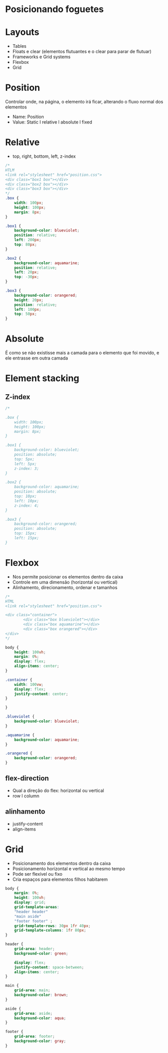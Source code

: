 # Posicionando foguetes

# Layouts

- Tables
- Floats e clear (elementos flutuantes e o clear para parar de flutuar)
- Frameworks e Grid systems
- Flexbox
- Grid

# Position

Controlar onde, na página, o elemento irá ficar, alterando o fluxo normal dos elementos

- Name: Position
- Value: Static l relative l absolute l fixed

# Relative

- top, right, bottom, left, z-index

```css
/* 
HTLM
<link rel="stylesheet" href="position.css">
<div class="box1 box"></div>
<div class="box2 box"></div>
<div class="box3 box"></div>
*/
.box {
    width: 100px;
    height: 100px;
    margin: 8px;
}

.box1 {
    background-color: blueviolet;
    position: relative;
    left: 200px;
    top: 80px;
}

.box2 {
    background-color: aquamarine;
    position: relative;
    left: 20px;
    top: -30px;
}

.box3 {
    background-color: orangered;
    height: 20px;
    position: relative;
    left: 100px;
    top: 50px;
}
```

# Absolute

É como se não existisse mais a camada para o elemento que foi movido, e ele entrasse em outra camada

# Element stacking

## Z-index

```css
/*

.box {
    width: 100px;
    height: 100px;
    margin: 8px;
}

.box1 {
    background-color: blueviolet;
    position: absolute;
    top: 5px;
    left: 5px;
    z-index: 3;
}

.box2 {
    background-color: aquamarine;
    position: absolute;
    top: 10px;
    left: 10px;
    z-index: 4;
}

.box3 {
    background-color: orangered;
    position: absolute;
    top: 15px;
    left: 15px;
}
```

# Flexbox

- Nos permite posicionar os elementos dentro da caixa
- Controle em uma dimensão (horizontal ou vertical)
- Alinhamento, direcionamento, ordenar e tamanhos

```css
/*
HTML
<link rel="stylesheet" href="position.css">

<div class="container">
        <div class="box blueviolet"></div>
        <div class="box aquamarine"></div>
        <div class="box orangered"></div>
</div>
*/

body {
    height: 100vh;
    margin: 0%;
    display: flex;
    align-items: center;
}

.container {
    width: 100vw;
    display: flex;
    justify-content: center;
}

}

.blueviolet {
    background-color: blueviolet;
}

.aquamarine {
    background-color: aquamarine;
}

.orangered {
    background-color: orangered;
}
```

## flex-direction

- Qual a direção do flex: horizontal ou vertical
- row l column

## alinhamento

- justify-content
- align-items

# Grid

- Posicionamento dos elementos dentro da caixa
- Posicionamento horizontal e vertical ao mesmo tempo
- Pode ser flexível ou fixo
- Cria espaços para elementos filhos habitarem

```css
body {
    margin: 0%;
    height: 100vh;
    display: grid;
    grid-template-areas:
    "header header"
    "main aside"
    "footer footer" ;
    grid-template-rows: 30px 1fr 40px;
    grid-template-columns: 1fr 80px;
}

header {
    grid-area: header;
    background-color: green;

    display: flex;
    justify-content: space-between;
    align-items: center;
}

main {
    grid-area: main;
    background-color: brown;
}

aside {
    grid-area: aside;
    background-color: aqua;
}

footer { 
    grid-area: footer;
    background-color: gray;
}
```
